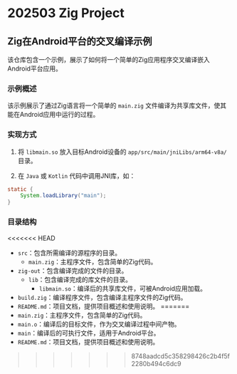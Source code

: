 # 202503 Zig Project

## Zig在Android平台的交叉编译示例

该仓库包含一个示例，展示了如何将一个简单的Zig应用程序交叉编译嵌入Android平台应用。

### 示例概述

该示例展示了通过Zig语言将一个简单的 `main.zig` 文件编译为共享库文件，使其能在Android应用中运行的过程。

### 实现方式

1. 将 `libmain.so` 放入目标Android设备的 `app/src/main/jniLibs/arm64-v8a/` 目录。

2. 在 `Java` 或 `Kotlin` 代码中调用JNI库，如：

```Java
static {
    System.loadLibrary("main");
}
```

### 目录结构

<<<<<<< HEAD
- `src`：包含所需编译的源程序的目录。
    - `main.zig`：主程序文件，包含简单的Zig代码。
- `zig-out`：包含编译完成的文件的目录。
    - `lib`：包含编译完成的库文件的目录。
        - `libmain.so`：编译后的共享库文件，可被Android应用加载。
- `build.zig`：编译程序文件，包含编译主程序文件的Zig代码。
- `README.md`：项目文档，提供项目概述和使用说明。
=======
- `main.zig`：主程序文件，包含简单的Zig代码。
- `main.o`：编译后的目标文件，作为交叉编译过程中间产物。
- `main`：编译后的可执行文件，适用于Android平台。
- `README.md`：项目文档，提供项目概述和使用说明。
>>>>>>> 8748aadcd5c358298426c2b4f5f2280b494c6dc9
